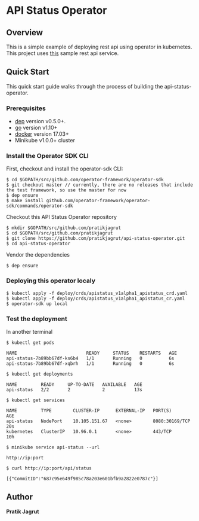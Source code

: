 # API Status Operator

## Overview

This is a simple example of deploying rest api using operator in kubernetes.
This project uses [this](https://github.com/pratikjagrut/status-rest-api) sample rest api service.

## Quick Start

This quick start guide walks through the process of building the api-status-operator.

### Prerequisites

- [dep](https://golang.github.io/dep/docs/installation.html) version v0.5.0+.
- [go](https://golang.org/dl/) version v1.10+
- [docker](https://docs.docker.com/install/) version 17.03+
- Minikube v1.0.0+ cluster

### Install the Operator SDK CLI

First, checkout and install the operator-sdk CLI:

```
$ cd $GOPATH/src/github.com/operator-framework/operator-sdk
$ git checkout master // currently, there are no releases that include the test framework, so use the master for now
$ dep ensure
$ make install github.com/operator-framework/operator-sdk/commands/operator-sdk
```

Checkout this API Status Operator repository

```
$ mkdir $GOPATH/src/github.com/pratikjagrut
$ cd $GOPATH/src/github.com/pratikjagrut
$ git clone https://github.com/pratikjagrut/api-status-operator.git
$ cd api-status-operator
```

Vendor the dependencies

```
$ dep ensure
```

### Deploying this operator localy

```
$ kubectl apply -f deploy/crds/apistatus_v1alpha1_apistatus_crd.yaml
$ kubectl apply -f deploy/crds/apistatus_v1alpha1_apistatus_cr.yaml
$ operator-sdk up local
```
### Test the deployment
In another terminal
```
$ kubectl get pods

NAME                          READY     STATUS    RESTARTS   AGE
api-status-7b89bb67df-ks6b4   1/1       Running   0          6s
api-status-7b89bb67df-xqbrh   1/1       Running   0          6s
```
```
$ kubectl get deployments

NAME         READY     UP-TO-DATE   AVAILABLE   AGE
api-status   2/2       2            2           13s
```
```
$ kubectl get services

NAME         TYPE        CLUSTER-IP      EXTERNAL-IP   PORT(S)          AGE
api-status   NodePort    10.105.151.67   <none>        8080:30169/TCP   20s
kubernetes   ClusterIP   10.96.0.1       <none>        443/TCP          10h
```

```
$ minikube service api-status --url

http://ip:port
```

```
$ curl http://ip:port/api/status

[{"CommitID":"687c95e649f985c78a203e601bfb9a2822e0787c"}]
```

## Author

**Pratik Jagrut**
